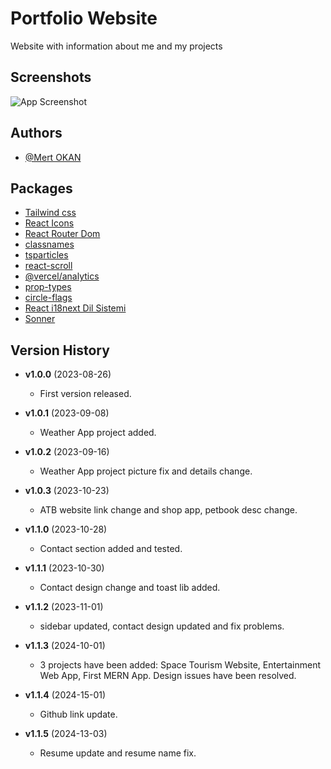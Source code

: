 # Portfolio Website

Website with information about me and my projects

## Screenshots

![App Screenshot](https://res.cloudinary.com/ddlu6plcm/image/upload/v1692719307/mertokan.vercel.app_smrcpc.png)

## Authors

- [@Mert OKAN](https://www.github.com/Elitesmert)

## Packages

- [Tailwind css](https://tailwindcss.com/)
- [React Icons](https://react-icons.github.io/)
- [React Router Dom](https://reactrouter.com/en/main)
- [classnames](https://www.npmjs.com/package/classnames)
- [tsparticles](https://particles.js.org/)
- [react-scroll](https://www.npmjs.com/package/react-scroll)
- [@vercel/analytics](https://vercel.com/analytics)
- [prop-types](https://www.npmjs.com/package/prop-types)
- [circle-flags](https://github.com/HatScripts/circle-flags/tree/gh-pages/flags)
- [React i18next Dil Sistemi](https://react.i18next.com/)
- [Sonner](https://sonner.emilkowal.ski/)

## Version History

- **v1.0.0** (2023-08-26)

  - First version released.

- **v1.0.1** (2023-09-08)

  - Weather App project added.

- **v1.0.2** (2023-09-16)

  - Weather App project picture fix and details change.

- **v1.0.3** (2023-10-23)

  - ATB website link change and shop app, petbook desc change.

- **v1.1.0** (2023-10-28)

  - Contact section added and tested.

- **v1.1.1** (2023-10-30)

  - Contact design change and toast lib added.

- **v1.1.2** (2023-11-01)

  - sidebar updated, contact design updated and fix problems.

- **v1.1.3** (2024-10-01)

  - 3 projects have been added: Space Tourism Website, Entertainment Web App, First MERN App. Design issues have been resolved.

- **v1.1.4** (2024-15-01)

  - Github link update.

- **v1.1.5** (2024-13-03)
  - Resume update and resume name fix.
